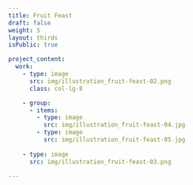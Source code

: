 ```yaml
---
title: Fruit Feast
draft: false
weight: 5
layout: thirds
isPublic: true

project_content: 
  work:
    - type: image
      src: img/illustration_fruit-feast-02.png
      class: col-lg-8

    - group:
      - items:
        - type: image
          src: img/illustration_fruit-feast-04.jpg
        - type: image
          src: img/illustration_fruit-feast-05.jpg
    
    - type: image
      src: img/illustration_fruit-feast-03.png

---
```

